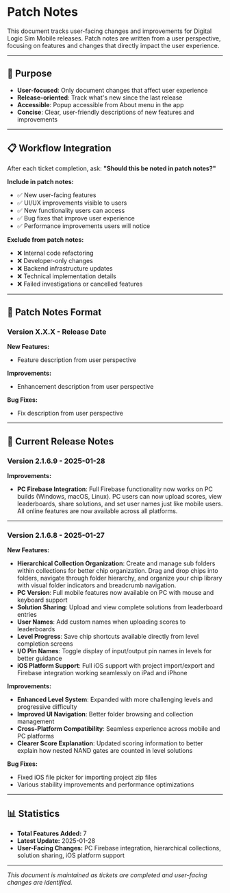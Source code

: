 # Patch Notes

This document tracks user-facing changes and improvements for Digital Logic Sim Mobile releases. Patch notes are written from a user perspective, focusing on features and changes that directly impact the user experience.

---

## 🎯 **Purpose**
- **User-focused**: Only document changes that affect user experience
- **Release-oriented**: Track what's new since the last release
- **Accessible**: Popup accessible from About menu in the app
- **Concise**: Clear, user-friendly descriptions of new features and improvements

---

## 📋 **Workflow Integration**
After each ticket completion, ask: **"Should this be noted in patch notes?"**

**Include in patch notes:**
- ✅ New user-facing features
- ✅ UI/UX improvements visible to users
- ✅ New functionality users can access
- ✅ Bug fixes that improve user experience
- ✅ Performance improvements users will notice

**Exclude from patch notes:**
- ❌ Internal code refactoring
- ❌ Developer-only changes
- ❌ Backend infrastructure updates
- ❌ Technical implementation details
- ❌ Failed investigations or cancelled features

---

## 📝 **Patch Notes Format**

### **Version X.X.X** - Release Date
**New Features:**
- Feature description from user perspective

**Improvements:**
- Enhancement description from user perspective

**Bug Fixes:**
- Fix description from user perspective

---

## 🚀 **Current Release Notes**

### **Version 2.1.6.9** - 2025-01-28

**Improvements:**
- **PC Firebase Integration**: Full Firebase functionality now works on PC builds (Windows, macOS, Linux). PC users can now upload scores, view leaderboards, share solutions, and set user names just like mobile users. All online features are now available across all platforms.

---

### **Version 2.1.6.8** - 2025-01-27

**New Features:**
- **Hierarchical Collection Organization**: Create and manage sub folders within collections for better chip organization. Drag and drop chips into folders, navigate through folder hierarchy, and organize your chip library with visual folder indicators and breadcrumb navigation.
- **PC Version**: Full mobile features now available on PC with mouse and keyboard support
- **Solution Sharing**: Upload and view complete solutions from leaderboard entries
- **User Names**: Add custom names when uploading scores to leaderboards
- **Level Progress**: Save chip shortcuts available directly from level completion screens
- **I/O Pin Names**: Toggle display of input/output pin names in levels for better guidance
- **iOS Platform Support**: Full iOS support with project import/export and Firebase integration working seamlessly on iPad and iPhone

**Improvements:**
- **Enhanced Level System**: Expanded with more challenging levels and progressive difficulty
- **Improved UI Navigation**: Better folder browsing and collection management
- **Cross-Platform Compatibility**: Seamless experience across mobile and PC platforms
- **Clearer Score Explanation**: Updated scoring information to better explain how nested NAND gates are counted in level solutions

**Bug Fixes:**
- Fixed iOS file picker for importing project zip files
- Various stability improvements and performance optimizations

---

## 📊 **Statistics**
- **Total Features Added:** 7
- **Latest Update:** 2025-01-28
- **User-Facing Changes:** PC Firebase integration, hierarchical collections, solution sharing, iOS platform support

---

*This document is maintained as tickets are completed and user-facing changes are identified.*
